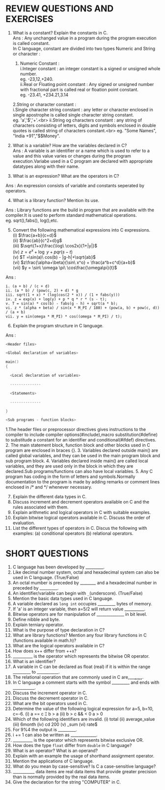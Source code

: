 # REVIEW QUESTIONS AND EXERCISES
1. What is a constant? Explain the constants in C. <br>
    Ans : Any unchanged value in a program during the program execution is called constant.<br>
     In C language, constant are divided into two types Numeric and String or character :<br> 
     1. Numeric Constant :<br>
            i.Integer constant : an integer constant is a signed or unsigned whole number.<br> 
                    eg. -23,12,+240.<br>
           ii.Real or Floating point constant : Any signed or unsigned number with fractional part is called real or floation point constant.<br>
                    eg. -23.41, +234.21,3.14<br>
        
    2.String or character constant : <br>
            i.Single character string constant : any letter or character enclosed in single apostrophe is called single character string constant.<br>
                    eg. 'a','$','+'.<br>
           ii.String og characters constant : any string of characters consisting of letters, digits and symbols enclosed in double quotes is called string of characters constant.<br>
                   eg. "Some Names", "India +91","$$Money".

2. What is a variable? How are the variables declared in C?<br>
Ans : A variable is an identifier or a name which is used to refer to a value and this value varies or changes during the program execution.Variabe used in a C program are declared with appropriate datatypes along with their name.


3. What is an expression? What are the operators in C? <br>

Ans : An expression consists of variable and constants seperated by operators.

4. What is a library function? Mention its use. <br>

Ans : Library functions are the build in program that are available with the compiler.It is used to perform standard mathematical operations. <br>
        eg. sqrt(),fabs(), log(),etc.

5. Convert the following mathematical expressions into C expressions. <br>
(i) $\frac{a+b}{c+d}$ <br>
(ii) $\frac{ab}{c^2+d}g$ <br>
(iii) $\sqrt{1+x}\frac{\log\ \cos2x\}{1+|y|}$ <br>
(iv) $z =e^x+ \log\ y+ pqr(s-t)$ <br>
(v) $T =\sin(a)\ cos(b) - |g-h|+\sqrt{ab}$ <br>
(vi) $z\frac{\alpha+\beta}{\sin\ x^o} + \frac{a^b+c^d}{a+b}$ <br>
(vii) $y = \sin\ \omega \pi\ \cos\frac{\omega\pi}{t}$ <br>

Ans : 
```
i. (a + b) / (c + d)
ii. (a * b) / (pow(c, 2) + d) * g
iii. sqrt(1 + x) * (log(cos(2 * x)) / (1 + fabs(y)))
iv. z = exp(x) + log(y) + p * q * r * (s - t);
v. T = sin(a) * cos(b) - fabs(g - h) + sqrt(a * b);
vi. z * (alpha + beta) / sin(x * M_PI / 180) + (pow(a, b) + pow(c, d)) / (a + b)
vii. y = sin(omega * M_PI) * cos((omega * M_PI) / t); 
```

6. Explain the program structure in C language.<br>

Ans : 
```c
<Header files>

<Global declaration of variables>

main()
{

  <Local declaration of variables>

  --------------

  <Statements>

  --------------

}

<Sub programs - function blocks>
```
1.The header files or preprocessor directives gives instructions to the compiler to include compiler options(#include),macro substitution(#define) to substitude a constant for an identifier and conditional(#ifdef) directives.
2. The main statement block, function block and other blocks used in C program are enclosed in braces {}.
3. Variables declared outside main() are called global variables, and they can be used in the main program block and sub program block.
4. Variables declared inside main() are called local variables, and they are used only in the block in which they are declared.Sub programs/functions can also have local variables.
5. Any C program has coding in the form of letters and symbols.Normally documentation to the program is made by adding remarks or comment lines enclosed  in /* and */ whenever necessary.

7. Explain the different data types in C.
8. Discuss increment and decrement operators available on C and the rules associated with them.
9. Explain arithmetic and logical operators in C with suitable examples.
10. Explain bitwise logical operators available in C. Discuss the order of evaluation.
11. List the different types of operators in C. Discus the following with examples: (a) conditional operators (b) relational operators.
# SHORT QUESTIONS 
1. C language has been developed by _________.
2. Like decimal number system, octal and hexadecimal system can also be used in C language. (True/False) 
3. An octal mumber is preceded by ________ and a hexadecimal number in preceded by _________.
4. An identifier/variable can begin with `_`(underscore). (True/False) 
5. Mention the basic data types used in C language. 
6. A variable declared as `long int` occupies _________ bytes of memory.
7. If 'a' is an integer variable, then a=5/2 will return value __________.
8. Bitwise operators are for manipulation of ______________ in bit level.
9. Define nibble and byte. 
10. Explain terniary operator. 
11. What is the purpose of type declaration in C?
12. What are library functions? Mention any four library functions in C (functions available in math.h)?
13. What are the logical operators available in C? 
14. How does x++ differ from ++x? 
15. __________ is the operator which represents the bitwise OR operator. 
16. What is an identifier? 
17. A variable in C can be declared as float (real) if it is within the range _________ to ___________.
18. The relational operation that are commonly used in C are,__________,___________,_________,___________,___________,_________.
19. In C language a comment starts with the symbol _________ and ends with ___________.
20. Discuss the increment operator in C. 
21. Discuss the decrement operator in C.
22. What are the bit operators used in C.
23. Determine the value of the following logical expression for a=5, b=10, c=-6.
    (i) a == c ¦¦ b > a
    (ii) b > c && < 0 a > 0
24. Which of the following identifiers are invalid.
    (i) total
    (ii) average_value
    (iii) 6month
    (iv) cd 200
    (v) _sum
    (vi) rate$
25. For 9%4 the output is _________.
26. i += 1 can also be written as _____________.
27. __________ is the operator which represents bitwise exclusive OR.
28. How does the type `float` differ from `double` in C language? 
29. What is an operator? What is an operand? 
30. Explain with an example the usage of shorthand assignment operator. 
31. Mention the applications of C language. 
32. What do you mean by case-sensitive? Is C a case-sensitive language? 
33. ___________ data items are real data items that provide greater precision than is normally provided by the real data items.
34. Give the declaration for the string "COMPUTER" in C. 








 
